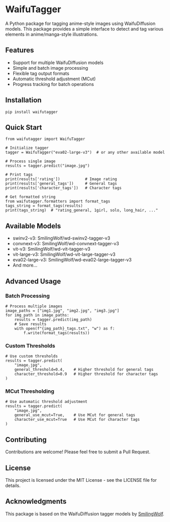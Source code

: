 # WaifuTagger

A Python package for tagging anime-style images using WaifuDiffusion models. This package provides a simple interface to detect and tag various elements in anime/manga-style illustrations.

## Features

- Support for multiple WaifuDiffusion models
- Simple and batch image processing
- Flexible tag output formats
- Automatic threshold adjustment (MCut)
- Progress tracking for batch operations

## Installation

```
pip install waifutagger
```

## Quick Start

```
from waifutagger import WaifuTagger

# Initialize tagger
tagger = WaifuTagger("eva02-large-v3")  # or any other available model

# Process single image
results = tagger.predict("image.jpg")

# Print tags
print(results['rating'])           # Image rating
print(results['general_tags'])     # General tags
print(results['character_tags'])   # Character tags

# Get formatted string
from waifutagger.formatters import format_tags
tags_string = format_tags(results)
print(tags_string)  # "rating_general, 1girl, solo, long_hair, ..."
```

## Available Models

- swinv2-v3: SmilingWolf/wd-swinv2-tagger-v3
- convnext-v3: SmilingWolf/wd-convnext-tagger-v3
- vit-v3: SmilingWolf/wd-vit-tagger-v3
- vit-large-v3: SmilingWolf/wd-vit-large-tagger-v3
- eva02-large-v3: SmilingWolf/wd-eva02-large-tagger-v3
- And more...

## Advanced Usage

### Batch Processing

```
# Process multiple images
image_paths = ["img1.jpg", "img2.jpg", "img3.jpg"]
for img_path in image_paths:
    results = tagger.predict(img_path)
    # Save results
    with open(f"{img_path}_tags.txt", "w") as f:
        f.write(format_tags(results))
```

### Custom Thresholds

```
# Use custom thresholds
results = tagger.predict(
    "image.jpg",
    general_threshold=0.4,    # Higher threshold for general tags
    character_threshold=0.9   # Higher threshold for character tags
)
```

### MCut Thresholding

```
# Use automatic threshold adjustment
results = tagger.predict(
    "image.jpg",
    general_use_mcut=True,    # Use MCut for general tags
    character_use_mcut=True   # Use MCut for character tags
)
```

## Contributing

Contributions are welcome! Please feel free to submit a Pull Request.

## License

This project is licensed under the MIT License - see the LICENSE file for details.

## Acknowledgments

This package is based on the WaifuDiffusion tagger models by [SmilingWolf](https://huggingface.co/SmilingWolf).